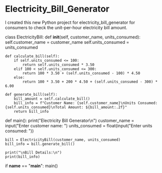 # Electricity_Bill_Generator
I created this new Python project for electricity_bill_generator for consumers to check the unit-per-hour electricity bill amount.

class ElectricityBill:
    def __init__(self, customer_name, units_consumed):
        self.customer_name = customer_name
        self.units_consumed = units_consumed

    def calculate_bill(self):
        if self.units_consumed <= 100:
            return self.units_consumed * 3.50
        elif 100 < self.units_consumed <= 300:
            return 100 * 3.50 + (self.units_consumed - 100) * 4.50
        else:
            return 100 * 3.50 + 200 * 4.50 + (self.units_consumed - 300) * 6.00

    def generate_bill(self):
        bill_amount = self.calculate_bill()
        bill_info = f"Customer Name: {self.customer_name}\nUnits Consumed: {self.units_consumed}\nTotal Amount: ${bill_amount:.2f}"
        return bill_info

def main():
    print("Electricity Bill Generator\n")
    customer_name = input("Enter customer name: ")
    units_consumed = float(input("Enter units consumed: "))

    bill = ElectricityBill(customer_name, units_consumed)
    bill_info = bill.generate_bill()

    print("\nBill Details:\n")
    print(bill_info)

if __name__ == "__main__":
    main()

